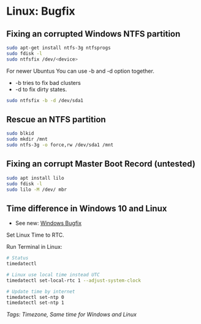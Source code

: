 # Linux: Bugfix

## Fixing an corrupted Windows NTFS partition

```bash
sudo apt-get install ntfs-3g ntfsprogs
sudo fdisk -l
sudo ntfsfix /dev/<device>
```

For newer Ubuntus You can use -b and -d option together.

* -b tries to fix bad clusters
* -d to fix dirty states.

```bash
sudo ntfsfix -b -d /dev/sda1
```

## Rescue an NTFS partition

```bash
sudo blkid
sudo mkdir /mnt
sudo ntfs-3g -o force,rw /dev/sda1 /mnt
```

## Fixing an corrupt Master Boot Record (untested)

```bash
sudo apt install lilo
sudo fdisk -l
sudo lilo -M /dev/ mbr
```

## Time difference in Windows 10 and Linux

* See new: [Windows Bugfix](../Windows/Bugfix.md)

Set Linux Time to RTC.

Run Terminal in Linux:

```bash
# Status
timedatectl

# Linux use local time instead UTC
timedatectl set-local-rtc 1 --adjust-system-clock

# Update time by internet
timedatectl set-ntp 0
timedatectl set-ntp 1
```

*Tags: Timezone, Same time for Windows and Linux*
